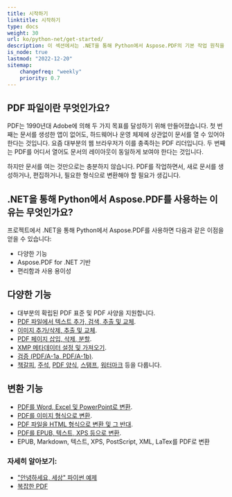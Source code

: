 ```yaml
---
title: 시작하기
linktitle: 시작하기
type: docs
weight: 30
url: ko/python-net/get-started/
description: 이 섹션에서는 .NET을 통해 Python에서 Aspose.PDF의 기본 작업 원칙을 설명합니다. Python 라이브러리는 다양한 기능을 지원합니다.
is_node: true
lastmod: "2022-12-20"   
sitemap:
    changefreq: "weekly"
    priority: 0.7
---
```


## PDF 파일이란 무엇인가요?

PDF는 1990년대 Adobe에 의해 두 가지 목표를 달성하기 위해 만들어졌습니다. 첫 번째는 문서를 생성한 앱이 없어도, 하드웨어나 운영 체제에 상관없이 문서를 열 수 있어야 한다는 것입니다. 요즘 대부분의 웹 브라우저가 이를 충족하는 PDF 리더입니다. 두 번째는 PDF를 어디서 열어도 문서의 레이아웃이 동일하게 보여야 한다는 것입니다.

하지만 문서를 여는 것만으로는 충분하지 않습니다. PDF를 작업하면서, 새로 문서를 생성하거나, 편집하거나, 필요한 형식으로 변환해야 할 필요가 생깁니다.

## .NET을 통해 Python에서 Aspose.PDF를 사용하는 이유는 무엇인가요?

프로젝트에서 .NET을 통해 Python에서 Aspose.PDF를 사용하면 다음과 같은 이점을 얻을 수 있습니다:

- 다양한 기능
- Aspose.PDF for .NET 기반
- 편리함과 사용 용이성

## 다양한 기능

- 대부분의 확립된 PDF 표준 및 PDF 사양을 지원합니다.
- [PDF 파일에서 텍스트 추가, 검색, 추출 및 교체]().
- [이미지 추가/삭제, 추출 및 교체]().
- [PDF 페이지 삽입, 삭제, 분할]().
- [XMP 메타데이터 설정 및 가져오기]().
- [검증 (PDF/A-1a, PDF/A-1b)]().
- [책갈피](), [주석](), [PDF 양식](), [스탬프](), [워터마크]() 등을 다룹니다.

## 변환 기능

- [PDF를 Word, Excel 및 PowerPoint로 변환](/pdf/python-net/convert-pdf-to-word/).
- [PDF를 이미지 형식으로 변환](/pdf/python-net/convert-pdf-to-images-format/).
- [PDF 파일을 HTML 형식으로 변환 및 그 반대](/pdf//python-net/convert-pdf-to-html/).
- [PDF를 EPUB, 텍스트, XPS 등으로 변환](/pdf/python-net/convert-pdf-to-other-files/).
- EPUB, Markdown, 텍스트, XPS, PostScript, XML, LaTex를 PDF로 변환


### 자세히 알아보기:


- ["안녕하세요, 세상" 파이썬 예제](/pdf/python-net/hello-world-example/)
 - [복잡한 PDF](/pdf/python-net/complex-pdf-example/)